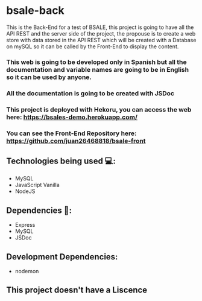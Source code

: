 # bsale-back

This is the Back-End for a test of BSALE, this project is going to have all the API REST and the server side of the project, the propouse is to create a web store with data stored in the API REST which will be created with a Database on mySQL so it can be called by the Front-End to display the content.

### This web is going to be developed only in Spanish but all the documentation and variable names are going to be in English so it can be used by anyone.

### All the documentation is going to be created with JSDoc

### This project is deployed with Hekoru, you can access the web here: https://bsales-demo.herokuapp.com/
### You can see the Front-End Repository here: https://github.com/juan26468818/bsale-front

## Technologies being used 💻:
  - MySQL
  - JavaScript Vanilla
  - NodeJS
  
## Dependencies 👀:
  - Express
  - MySQL
  - JSDoc

## Development Dependencies:
  - nodemon


## This project doesn't have a Liscence
